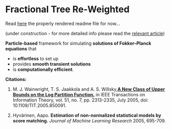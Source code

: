 
# Fractional Tree Re-Weighted


Read [here](https://gitlab.com/dimitra-maoutsa/odes_for_sdes/-/blob/master/README.md) the properly rendered readme file for now...


(under construction -  for more detailed info please read the [relevant article](https://www.mdpi.com/1099-4300/22/8/802/htm))


**Particle-based** framework for simulating **solutions of Fokker–Planck equations** that
- is **effortless** to set up
- provides **smooth transient solutions**
- is **computationally efficient**.






**Citations:**

1. M. J. Wainwright, T. S. Jaakkola and A. S. Willsky,[**A New Class of Upper Bounds on the Log Partition Function.**](https://ieeexplore.ieee.org/document/1459045) in IEEE Transactions on Information Theory, vol. 51, no. 7, pp. 2313-2335, July 2005, doi: 10.1109/TIT.2005.850091.

2. Hyvärinen, Aapo. **Estimation of non-normalized statistical models by score matching.** _Journal of Machine Learning Research_ 2005, 695-709.

